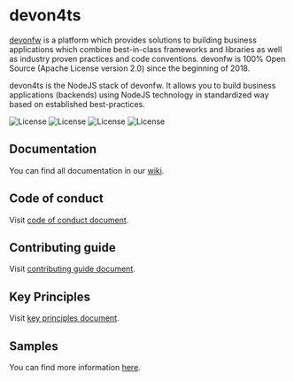 # devon4ts

[devonfw](https://www.devonfw.com/) is a platform which provides solutions to building business applications which combine best-in-class frameworks and libraries as well as industry proven practices and code conventions. devonfw is 100% Open Source (Apache License version 2.0) since the beginning of 2018.

devon4ts is the NodeJS stack of devonfw. It allows you to build business applications (backends) using NodeJS technology in standardized way based on established best-practices.

![License](https://img.shields.io/npm/l/@devon4ts/cli)
![License](https://img.shields.io/npm/v/@devon4ts/cli)
![License](https://img.shields.io/librariesio/release/npm/@devon4ts/cli)
![License](https://img.shields.io/npm/dt/@devon4ts/cli)

## Documentation

You can find all documentation in our [wiki](https://github.com/devonfw/devon4ts/wiki).

## Code of conduct

Visit [code of conduct document](https://github.com/devonfw/.github/blob/master/CODE_OF_CONDUCT.md).

## Contributing guide

Visit [contributing guide document](https://github.com/devonfw/.github/blob/master/CONTRIBUTING.asciidoc).

## Key Principles

Visit [key principles document](https://github.com/devonfw/.github/blob/master/key-principles.asciidoc).

## Samples

You can find more information [here](https://devonfw.com/docs/typescript/current/nestjs/samples.html).
